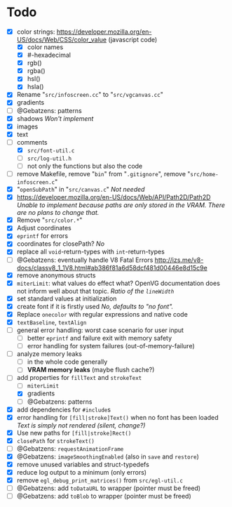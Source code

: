 # Todo

- [x] color strings: https://developer.mozilla.org/en-US/docs/Web/CSS/color_value (javascript code)
    - [x] color names
    - [x] #-hexadecimal
    - [x] rgb()
    - [x] rgba()
    - [x] hsl()
    - [x] hsla()
- [x] Rename "`src/infoscreen.cc`" to "`src/vgcanvas.cc`"
- [x] gradients
- [ ] @Gebatzens: patterns
- [x] shadows *Won't implement*
- [x] images
- [x] text
- [ ] comments
    - [x] `src/font-util.c`
    - [ ] `src/log-util.h`
    - [ ] not only the functions but also the code
- [ ] remove Makefile, remove "`bin`" from "`.gitignore`", remove "`src/home-infoscreen.c`"
- [x] "`openSubPath`" in "`src/canvas.c`" *Not needed*
- [x] https://developer.mozilla.org/en-US/docs/Web/API/Path2D/Path2D *Unable to implement because paths are only stored in the VRAM. There are no plans to change that.*
- [x] Remove "`src/color.*`"
- [x] Adjust coordinates
- [x] `eprintf` for errors
- [x] coordinates for closePath? *No*
- [x] replace all `void`-return-types with `int`-return-types
- [ ] @Gebatzens: eventually handle V8 Fatal Errors http://izs.me/v8-docs/classv8_1_1V8.html#ab386f81a6d58dcf481d00446e8d15c9e
- [x] remove anonymous structs
- [x] `miterLimit`: what values do effect what? OpenVG documentation does not inform well about that topic. *Ratio of the `lineWidth`*
- [x] set standard values at initialization
- [x] create font if it is firstly used *No, defaults to "no font".*
- [x] Replace `onecolor` with regular expressions and native code
- [x] `textBaseline`, `textAlign`
- [ ] general error handling: worst case scenario for user input
    - [ ] better `eprintf` and failure exit with memory safety
    - [ ] error handling for system failures (out-of-memory-failure)
- [ ] analyze memory leaks
    - [ ] in the whole code generally
    - [ ] **VRAM memory leaks** (maybe flush cache?)
- [ ] add properties for `fillText` and `strokeText`
    - [ ] `miterLimit`
    - [x] gradients
    - [ ] @Gebatzens: patterns
- [x] add dependencies for `#include`s
- [x] error handling for `[fill|stroke]Text()` when no font has been loaded *Text is simply not rendered (silent, change?)*
- [x] Use new paths for `[fill|stroke]Rect()`
- [x] `closePath` for `strokeText()`
- [ ] @Gebatzens: `requestAnimationFrame`
- [x] @Gebatzens: `imageSmoothingEnabled` (also in `save` and `restore`)
- [x] remove unused variables and struct-typedefs
- [x] reduce log output to a minimum (only errors)
- [x] remove `egl_debug_print_matrices()` from `src/egl-util.c`
- [ ] @Gebatzens: add `toDataURL` to wrapper (pointer must be freed)
- [ ] @Gebatzens: add `toBlob` to wrapper (pointer must be freed)
